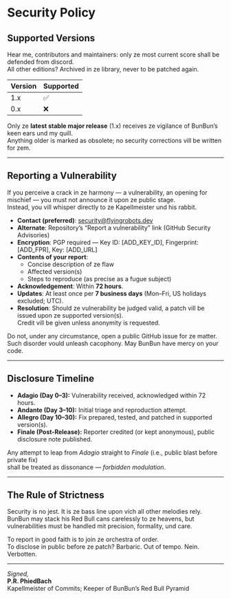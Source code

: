 # Security Policy

## Supported Versions

Hear me, contributors and maintainers: only ze most current score shall be defended from discord.  
All other editions? Archived in ze library, never to be patched again.

| Version | Supported          |
| ------- | ------------------ |
| 1.x     | :white_check_mark: |
| 0.x     | :x:                |

Only ze **latest stable major release** (1.x) receives ze vigilance of BunBun’s keen ears und my quill.  
Anything older is marked as obsolete; no security corrections vill be written for zem.

---

## Reporting a Vulnerability

If you perceive a crack in ze harmony — a vulnerability, an opening for mischief — you must not announce it upon ze public stage.  
Instead, you vill whisper directly to ze Kapellmeister und his rabbit.

- **Contact (preferred)**: [security@flyingrobots.dev](mailto:security@flyingrobots.dev)  
- **Alternate**: Repository’s “Report a vulnerability” link (GitHub Security Advisories)  
- **Encryption**: PGP required — Key ID: [ADD_KEY_ID], Fingerprint: [ADD_FPR], Key: [ADD_URL]  
- **Contents of your report**:  
  - Concise description of ze flaw  
  - Affected version(s)  
  - Steps to reproduce (as precise as a fugue subject)  
- **Acknowledgement**: Within **72 hours**.  
- **Updates**: At least once per **7 business days** (Mon–Fri, US holidays excluded; UTC).  
- **Resolution**: Should ze vulnerability be judged valid, a patch vill be issued upon ze supported version(s).  
  Credit vill be given unless anonymity is requested.  

Do not, under any circumstance, open a public GitHub issue for ze matter. Such disorder vould unleash cacophony. May BunBun have mercy on your code.

---

## Disclosure Timeline

- **Adagio (Day 0–3):** Vulnerability received, acknowledged within 72 hours.  
- **Andante (Day 3–10):** Initial triage and reproduction attempt.  
- **Allegro (Day 10–30):** Fix prepared, tested, and patched in supported version(s).  
- **Finale (Post-Release):** Reporter credited (or kept anonymous), public disclosure note published.  

Any attempt to leap from *Adagio* straight to *Finale* (i.e., public blast before private fix)  
shall be treated as dissonance — *forbidden modulation*.

---

## The Rule of Strictness

Security is no jest. It is ze bass line upon vich all other melodies rely.  
BunBun may stack his Red Bull cans carelessly to ze heavens, but vulnerabilities must be handled mit precision, formality, und care.  

To report in good faith is to join ze orchestra of order.  
To disclose in public before ze patch? Barbaric. Out of tempo. Nein. Verbotten.

---

*Signed,*  
**P.R. PhiedBach**  
Kapellmeister of Commits; Keeper of BunBun’s Red Bull Pyramid
